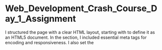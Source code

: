 # Web_Development_Crash_Course_Day_1_Assignment




I structured the page with a clear HTML layout, starting with <!DOCTYPE html> to define it as an HTML5 document. In the <head> section, I included essential meta tags for encoding and responsiveness. I also set the <title> as "Welcome to LaunchDarkly."

For the content, I used semantic HTML elements to maintain clarity. I added an <h1> for the main heading and <h2> subheadings  for sections like "Our Mission and Values" and "Core Values." I wrote a brief description of LaunchDarkly’s mission using a <p> tag and listed its core values (Innovation, Collaboration, and User-First Mindset) using a <ul> with <li> elements. I also included a hyperlink (<a>) to the homepage and an image (<img>) with alt text for accessibility.

One of the challenges I faced was finding a suitable image, so I used a placeholder (https://via.placeholder.com/150). Initially, I also used # as a temporary link for the homepage but later updated it. I ensured proper indentation and added comments to improve readability.

This project helped me practice structuring an HTML document while following best practices. It serves as a solid foundation for building more advanced web pages in the future.
